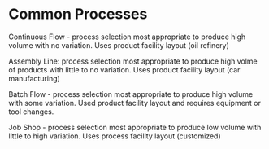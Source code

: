 # Common Processes

Continuous Flow - process selection most appropriate to produce high volume with no variation. Uses product facility layout (oil refinery)

Assembly Line: process selection most appropriate to produce high volme of products with little to no variation. Uses product facility layout (car manufacturing)

Batch Flow - process selection most appropriate to produce high volume with some variation. Used product facility layout and requires equipment or tool changes. 

Job Shop - process selection most appropriate to produce low volume with little to high variation. Uses process facility layout (customized)